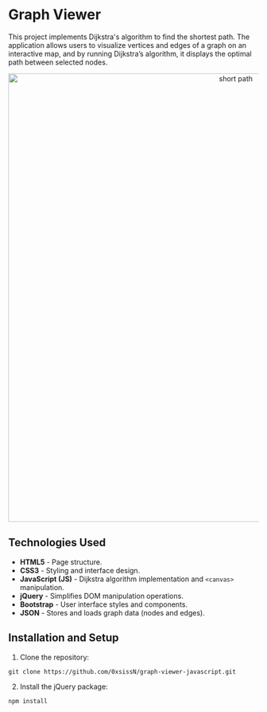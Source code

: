 # Graph Viewer

This project implements Dijkstra's algorithm to find the shortest path. The application allows users to visualize vertices and edges of a graph on an interactive map, and by running Dijkstra’s algorithm, it displays the optimal path between selected nodes.

<p align="center">
  <img src="https://github.com/0xsissN/project-images/blob/main/short-path.png?raw=true" alt="short path" width="900"/>
</p>

## Technologies Used

- **HTML5** - Page structure.
- **CSS3** - Styling and interface design.
- **JavaScript (JS)** - Dijkstra algorithm implementation and `<canvas>` manipulation.
- **jQuery** - Simplifies DOM manipulation operations.
- **Bootstrap** - User interface styles and components.
- **JSON** - Stores and loads graph data (nodes and edges).

## Installation and Setup

1. Clone the repository:
```
git clone https://github.com/0xsissN/graph-viewer-javascript.git
```
2. Install the jQuery package:
```
npm install
```


